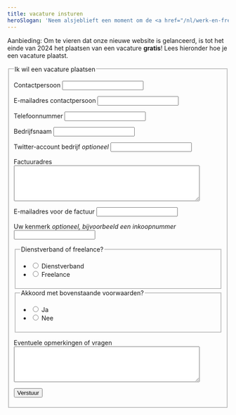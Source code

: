 ```yaml
---
title: vacature insturen
heroSlogan: 'Neem alsjeblieft een moment om de <a href="/nl/werk-en-freelance/vacature-plaatsen/voorwaarden">voorwaarden</a> te lezen!'
---
```

<div style="border: 2px solid var(--lilac); padding-inline: var(--spacing);margin-block-end: var(--spacing-double)">

Aanbieding: Om te vieren dat onze nieuwe website is gelanceerd, is tot het einde van 2024 het plaatsen van een vacature **gratis**! Lees hieronder hoe je een vacature plaatst.

</div>


<form action="/nl/werk-en-freelance/vacature-plaatsen/gelukt" method="post" id="formulier-vacatures" netlify-honeypot="bot-field" netlify>
  <fieldset>
    <legend>Ik wil een vacature plaatsen</legend>
    <p class="form-element">
    <label for="form-1-input-0" class="form-label">Contactpersoon</label>
    <input type="text" name="Contactpersoon" id="form-1-input-0" class="text">
    </p>
    <p class="form-element">
    <label for="form-1-input-1" class="form-label">E-mailadres contactpersoon</label>
    <input type="email" name="E-mailadres_contactpersoon" id="form-1-input-1" class="text">
    </p>
    <p class="form-element">
    <label for="form-1-input-2" class="form-label">Telefoonnummer</label>
    <input type="text" name="Telefoonnummer" id="form-1-input-2" class="text">
    </p>
    <p class="form-element">
    <label for="form-1-input-3" class="form-label">Bedrijfsnaam</label>
    <input type="text" name="Bedrijfsnaam" id="form-1-input-3" class="text">
    </p>
    <p class="form-element">
    <label for="form-1-input-4" class="form-label">Twitter-account bedrijf <em>optioneel</em></label>
    <input type="text" name="Twitter-account_bedrijf" id="form-1-input-4" class="text">
    </p>
    <p class="form-element">
    <label for="form-1-input-5" class="form-label">Factuuradres</label>
    <textarea name="Factuuradres" id="form-1-input-5" cols="50" rows="5" class="small"></textarea>
    </p>
    <p class="form-element">
    <label for="form-1-input-6" class="form-label">E-mailadres voor de factuur</label>
    <input type="text" name="E-mailadres_voor_de_factuur" id="form-1-input-6" class="text">
    </p>
    <p class="form-element">
    <label for="form-1-input-7" class="form-label">Uw kenmerk <em>optioneel, bijvoorbeeld een inkoopnummer</em></label>
    <input type="text" name="Uw_kenmerk" id="form-1-input-7" class="text">
    </p>
    <fieldset>
    <legend><span>Dienstverband of freelance?</span></legend>
    <ul>
      <li>
      <label for="form-1-input-8">
        <input type="radio" name="Dienstverband_of_freelance" value="Dienstverband" class="radio" id="form-1-input-8">
        Dienstverband
      </label>
      </li>
      <li>
      <label for="form-1-input-9">
        <input type="radio" name="Dienstverband_of_freelance" value="Freelance" class="radio" id="form-1-input-9">
        Freelance
      </label>
      </li>
    </ul>
    </fieldset>
    <fieldset>
    <legend><span>Akkoord met bovenstaande voorwaarden?</span></legend>
    <ul>
      <li>
      <label for="form-1-input-10">
        <input type="radio" name="Akkoord_met_bovenstaande_voorwaarden" value="Ja" class="radio" id="form-1-input-10">
        Ja
      </label>
      </li>
      <li>
      <label for="form-1-input-11">
        <input type="radio" name="Akkoord_met_bovenstaande_voorwaarden" value="Nee" class="radio" id="form-1-input-11">
        Nee
      </label>
      </li>
    </ul>
    </fieldset>
    <p class="form-element">
    <label for="form-1-input-12" class="form-label">Eventuele opmerkingen of vragen</label>
    <textarea name="Eventuele_opmerkingen_of_vragen" id="form-1-input-12" cols="50" rows="5" class="small"></textarea>
    </p> 
    <p style="display: none;">
        <label>
        Vul dit veld niet in als je een mens bent: <input name="bot-field" />
        </label>
    </p>
    <p class="submit">
        <input type="hidden" name="taal" value="Nederlands">
        <button class="button-curly-braces">Verstuur</button>
    </p>
  </fieldset>
  </form>
